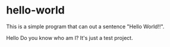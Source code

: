 # hello-world
This is a simple program that can out a sentence "Hello World!!".

Hello
Do you know who am I?
It's just a test project.

